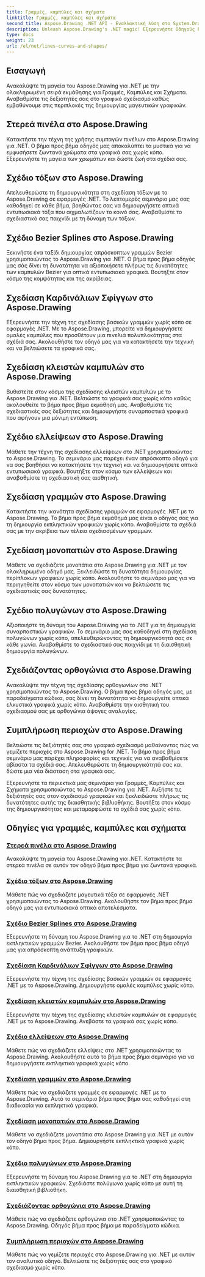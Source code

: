 ```yaml
---
title: Γραμμές, καμπύλες και σχήματα
linktitle: Γραμμές, καμπύλες και σχήματα
second_title: Aspose.Drawing .NET API - Εναλλακτική λύση στο System.Drawing.Common
description: Unleash Aspose.Drawing's .NET magic! Εξερευνήστε Οδηγούς Γραμμές, Καμπύλες και Σχήματα για ζωντανά γραφικά—κατακτήστε τα συμπαγή πινέλα, τα τόξα, τις σφήνες, τις ελλείψεις και πιο δημιουργικά.
type: docs
weight: 23
url: /el/net/lines-curves-and-shapes/
---
```


## Εισαγωγή

Ανακαλύψτε τη μαγεία του Aspose.Drawing για .NET με την ολοκληρωμένη σειρά εκμάθησης για Γραμμές, Καμπύλες και Σχήματα. Αναβαθμίστε τις δεξιότητές σας στο γραφικό σχεδιασμό καθώς εμβαθύνουμε στις περιπλοκές της δημιουργίας μαγευτικών γραφικών.

## Στερεά πινέλα στο Aspose.Drawing
Κατακτήστε την τέχνη της χρήσης συμπαγών πινέλων στο Aspose.Drawing για .NET. Ο βήμα προς βήμα οδηγός μας αποκαλύπτει τα μυστικά για να εμφυσήσετε ζωντανά χρώματα στα γραφικά σας χωρίς κόπο. Εξερευνήστε τη μαγεία των χρωμάτων και δώστε ζωή στα σχέδιά σας.

## Σχέδιο τόξων στο Aspose.Drawing
Απελευθερώστε τη δημιουργικότητα στη σχεδίαση τόξων με το Aspose.Drawing σε εφαρμογές .NET. Το λεπτομερές σεμινάριο μας σας καθοδηγεί σε κάθε βήμα, βοηθώντας σας να δημιουργήσετε οπτικά εντυπωσιακά τόξα που αιχμαλωτίζουν το κοινό σας. Αναβαθμίστε το σχεδιαστικό σας παιχνίδι με τη δύναμη των τόξων.

## Σχέδιο Bezier Splines στο Aspose.Drawing
Ξεκινήστε ένα ταξίδι δημιουργίας απρόσκοπτων γραμμών Bezier χρησιμοποιώντας το Aspose.Drawing για .NET. Ο βήμα προς βήμα οδηγός μας σάς δίνει τη δυνατότητα να αξιοποιήσετε πλήρως τις δυνατότητες των καμπυλών Bezier για οπτικά εντυπωσιακά γραφικά. Βουτήξτε στον κόσμο της κομψότητας και της ακρίβειας.

## Σχεδίαση Καρδινάλιων Σφίγγων στο Aspose.Drawing
Εξερευνήστε την τέχνη της σχεδίασης βασικών γραμμών χωρίς κόπο σε εφαρμογές .NET. Με το Aspose.Drawing, μπορείτε να δημιουργήσετε ομαλές καμπύλες που προσθέτουν μια πινελιά πολυπλοκότητας στα σχέδιά σας. Ακολουθήστε τον οδηγό μας για να κατακτήσετε την τεχνική και να βελτιώσετε τα γραφικά σας.

## Σχεδίαση κλειστών καμπυλών στο Aspose.Drawing
Βυθιστείτε στον κόσμο της σχεδίασης κλειστών καμπυλών με το Aspose.Drawing για .NET. Βελτιώστε τα γραφικά σας χωρίς κόπο καθώς ακολουθείτε το βήμα προς βήμα εκμάθησή μας. Αναβαθμίστε τις σχεδιαστικές σας δεξιότητες και δημιουργήστε συναρπαστικά γραφικά που αφήνουν μια μόνιμη εντύπωση.

## Σχέδιο ελλείψεων στο Aspose.Drawing
Μάθετε την τέχνη της σχεδίασης ελλείψεων στο .NET χρησιμοποιώντας το Aspose.Drawing. Το σεμινάριο μας παρέχει έναν απρόσκοπτο οδηγό για να σας βοηθήσει να κατακτήσετε την τεχνική και να δημιουργήσετε οπτικά εντυπωσιακά γραφικά. Βουτήξτε στον κόσμο των ελλείψεων και αναβαθμίστε τη σχεδιαστική σας αισθητική.

## Σχεδίαση γραμμών στο Aspose.Drawing
Κατακτήστε την ικανότητα σχεδίασης γραμμών σε εφαρμογές .NET με το Aspose.Drawing. Το βήμα προς βήμα εκμάθημά μας είναι ο οδηγός σας για τη δημιουργία εκπληκτικών γραφικών χωρίς κόπο. Αναβαθμίστε τα σχέδιά σας με την ακρίβεια των τέλεια σχεδιασμένων γραμμών.

## Σχεδίαση μονοπατιών στο Aspose.Drawing
Μάθετε να σχεδιάζετε μονοπάτια στο Aspose.Drawing για .NET με τον ολοκληρωμένο οδηγό μας. Ξεκλειδώστε τη δυνατότητα δημιουργίας περίπλοκων γραφικών χωρίς κόπο. Ακολουθήστε το σεμινάριο μας για να περιηγηθείτε στον κόσμο των μονοπατιών και να βελτιώσετε τις σχεδιαστικές σας δυνατότητες.

## Σχέδιο πολυγώνων στο Aspose.Drawing
Αξιοποιήστε τη δύναμη του Aspose.Drawing για το .NET για τη δημιουργία συναρπαστικών γραφικών. Το σεμινάριο μας σας καθοδηγεί στη σχεδίαση πολυγώνων χωρίς κόπο, απελευθερώνοντας τη δημιουργικότητά σας σε κάθε γωνία. Αναβαθμίστε το σχεδιαστικό σας παιχνίδι με τη διαισθητική δημιουργία πολυγώνων.

## Σχεδιάζοντας ορθογώνια στο Aspose.Drawing
Ανακαλύψτε την τέχνη της σχεδίασης ορθογωνίων στο .NET χρησιμοποιώντας το Aspose.Drawing. Ο βήμα προς βήμα οδηγός μας, με παραδείγματα κώδικα, σας δίνει τη δυνατότητα να δημιουργείτε οπτικά ελκυστικά γραφικά χωρίς κόπο. Αναβαθμίστε την αισθητική του σχεδιασμού σας με ορθογώνια άψογες αναλογίες.

## Συμπλήρωση περιοχών στο Aspose.Drawing
Βελτιώστε τις δεξιότητές σας στο γραφικό σχεδιασμό μαθαίνοντας πώς να γεμίζετε περιοχές στο Aspose.Drawing for .NET. Το βήμα προς βήμα σεμινάριο μας παρέχει πληροφορίες και τεχνικές για να αναβαθμίσετε αβίαστα τα σχέδιά σας. Απελευθερώστε τη δημιουργικότητά σας και δώστε μια νέα διάσταση στα γραφικά σας.

Εξερευνήστε τα περιεκτικά μας σεμινάρια για Γραμμές, Καμπύλες και Σχήματα χρησιμοποιώντας το Aspose.Drawing για .NET. Αυξήστε τις δεξιότητές σας στον σχεδιασμό γραφικών και ξεκλειδώστε πλήρως τις δυνατότητες αυτής της διαισθητικής βιβλιοθήκης. Βουτήξτε στον κόσμο της δημιουργικότητας και μεταμορφώστε τα σχέδιά σας χωρίς κόπο.
## Οδηγίες για γραμμές, καμπύλες και σχήματα
### [Στερεά πινέλα στο Aspose.Drawing](./solid-brushes/)
Ανακαλύψτε τη μαγεία του Aspose.Drawing για .NET. Κατακτήστε τα στερεά πινέλα σε αυτόν τον οδηγό βήμα προς βήμα για ζωντανά γραφικά.
### [Σχέδιο τόξων στο Aspose.Drawing](./draw-arc/)
Μάθετε πώς να σχεδιάζετε μαγευτικά τόξα σε εφαρμογές .NET χρησιμοποιώντας το Aspose.Drawing. Ακολουθήστε τον βήμα προς βήμα οδηγό μας για εντυπωσιακά οπτικά αποτελέσματα.
### [Σχέδιο Bezier Splines στο Aspose.Drawing](./draw-bezier-spline/)
Εξερευνήστε τη δύναμη του Aspose.Drawing για το .NET στη δημιουργία εκπληκτικών γραμμών Bezier. Ακολουθήστε τον βήμα προς βήμα οδηγό μας για απρόσκοπτη ανάπτυξη γραφικών.
### [Σχεδίαση Καρδινάλιων Σφίγγων στο Aspose.Drawing](./draw-cardinal-spline/)
Εξερευνήστε την τέχνη της σχεδίασης βασικών γραμμών σε εφαρμογές .NET με το Aspose.Drawing. Δημιουργήστε ομαλές καμπύλες χωρίς κόπο.
### [Σχεδίαση κλειστών καμπυλών στο Aspose.Drawing](./draw-closed-curve/)
Εξερευνήστε την τέχνη της σχεδίασης κλειστών καμπυλών σε εφαρμογές .NET με το Aspose.Drawing. Ανεβάστε τα γραφικά σας χωρίς κόπο.
### [Σχέδιο ελλείψεων στο Aspose.Drawing](./draw-ellipse/)
Μάθετε πώς να σχεδιάζετε ελλείψεις στο .NET χρησιμοποιώντας το Aspose.Drawing. Ακολουθήστε αυτό το βήμα προς βήμα σεμινάριο για να δημιουργήσετε εκπληκτικά γραφικά χωρίς κόπο.
### [Σχεδίαση γραμμών στο Aspose.Drawing](./draw-lines/)
Μάθετε πώς να σχεδιάζετε γραμμές σε εφαρμογές .NET με το Aspose.Drawing. Αυτό το σεμινάριο βήμα προς βήμα σας καθοδηγεί στη διαδικασία για εκπληκτικά γραφικά.
### [Σχεδίαση μονοπατιών στο Aspose.Drawing](./draw-path/)
Μάθετε να σχεδιάζετε μονοπάτια στο Aspose.Drawing για .NET με αυτόν τον οδηγό βήμα προς βήμα. Δημιουργήστε εκπληκτικά γραφικά χωρίς κόπο.
### [Σχέδιο πολυγώνων στο Aspose.Drawing](./draw-polygon/)
Εξερευνήστε τη δύναμη του Aspose.Drawing για το .NET στη δημιουργία εκπληκτικών γραφικών. Σχεδιάστε πολύγωνα χωρίς κόπο με αυτή τη διαισθητική βιβλιοθήκη.
### [Σχεδιάζοντας ορθογώνια στο Aspose.Drawing](./draw-rectangle/)
Μάθετε πώς να σχεδιάζετε ορθογώνια στο .NET χρησιμοποιώντας το Aspose.Drawing. Οδηγός βήμα προς βήμα με παραδείγματα κώδικα.
### [Συμπλήρωση περιοχών στο Aspose.Drawing](./fill-region/)
Μάθετε πώς να γεμίζετε περιοχές στο Aspose.Drawing για .NET με αυτόν τον αναλυτικό οδηγό. Βελτιώστε τις δεξιότητές σας στο γραφικό σχεδιασμό χωρίς κόπο.